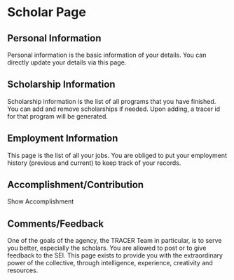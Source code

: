 # Scholar Page

## Personal Information

Personal information is the basic information of your details. You can directly update your details via this page.

## Scholarship Information

Scholarship information is the list of all programs that you have finished. You can add and remove scholarships if needed. Upon adding, a tracer id for that program will be generated.


## Employment Information

This page is the list of all your jobs. You are obliged to put your employment history (previous and current) to keep track of your records. 


## Accomplishment/Contribution

Show Accomplishment

## Comments/Feedback

One of the goals of the agency, the TRACER Team in particular, is to serve you better, especially the scholars. You are allowed to post or to give feedback to the SEI. This page exists to provide you with the extraordinary power of the collective, through intelligence, experience, creativity and resources. 
